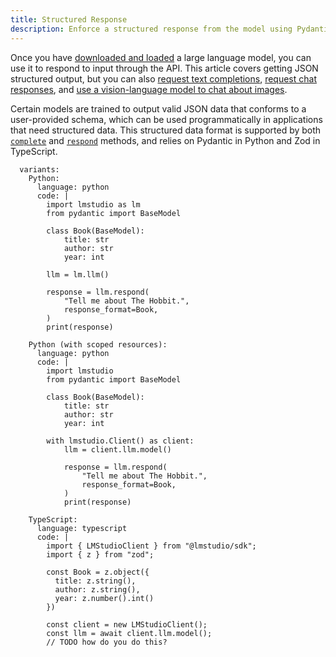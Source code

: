 ```yaml
---
title: Structured Response
description: Enforce a structured response from the model using Pydantic (Python), Zod (TypeScript), or JSON Schema
---
```


Once you have [downloaded and loaded](/docs/1_basics/index) a large language model,
you can use it to respond to input through the API. This article covers getting JSON structured output, but you can also
[request text completions](/docs/5_api/2_sdk/completion),
[request chat responses](/docs/5_api/2_sdk/chat-completion), and
[use a vision-language model to chat about images](/docs/5_api/2_sdk/image-input).

Certain models are trained to output valid JSON data that conforms to
a user-provided schema, which can be used programmatically in applications
that need structured data. This structured data format is supported by both
[`complete`](/docs/5_api/2_sdk/completion) and [`respond`](/docs/5_api/2_sdk/chat-completion)
methods, and relies on Pydantic in Python and Zod in TypeScript.

```lms_code_snippet
  variants:
    Python:
      language: python
      code: |
        import lmstudio as lm
        from pydantic import BaseModel

        class Book(BaseModel):
            title: str
            author: str
            year: int

        llm = lm.llm()

        response = llm.respond(
            "Tell me about The Hobbit.",
            response_format=Book,
        )
        print(response)

    Python (with scoped resources):
      language: python
      code: |
        import lmstudio
        from pydantic import BaseModel

        class Book(BaseModel):
            title: str
            author: str
            year: int

        with lmstudio.Client() as client:
            llm = client.llm.model()

            response = llm.respond(
                "Tell me about The Hobbit.",
                response_format=Book,
            )
            print(response)

    TypeScript:
      language: typescript
      code: |
        import { LMStudioClient } from "@lmstudio/sdk";
        import { z } from "zod";

        const Book = z.object({
          title: z.string(),
          author: z.string(),
          year: z.number().int()
        })

        const client = new LMStudioClient();
        const llm = await client.llm.model();
        // TODO how do you do this?

```
